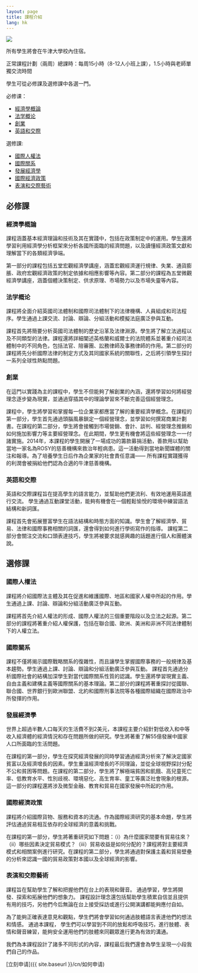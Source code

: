 ```yaml
---
layout: page
title: 課程介紹
lang: hk
---
```

![](https://dl.dropboxusercontent.com/u/516841/GlobalME/spcourses.jpg)

所有學生將會在牛津大學校內住宿。

正常課程計劃（兩周）總課時：每周15小時（8-12人小班上課），1.5小時與老師單獨交流時間

學生可從必修課及選修課中各選一門。

必修课：

 - [經濟學概論](#1)
 - [法学概论](#2)
 - [創業](#3)
 - [英語和交際](#4)

選修課:

 - [國際人權法](#5)
 - [國際關系](#6)
 - [發展經濟學](#7)
 - [國際經濟政策](#8)
 - [表演和交際藝術](#9)

## 必修課

### <a name="1">經濟學概論</a>

課程涵蓋基本經濟理論和技術及其在實踐中，包括在政策制定中的運用。學生還將學習利用經濟學分析框架來分析各國所面臨的經濟問題，以及讀懂經濟政策文獻和理解當下的各類經濟爭端。

第一部分的課程包括五堂宏觀經濟學講座，涵蓋宏觀經濟運行規律、失業、通貨膨脹、政府宏觀經濟政策的制定依據和相應影響等內容。第二部分的課程為五堂微觀經濟學講座，涵蓋個體決策制定、供求原理、市場勢力以及市場失靈等內容。

### <a name="2">法学概论</a>

課程將全面介紹英國司法體制和國際司法體制下的法律機構、人員組成和司法程序。學生通過上課交流、討論、辯論、分組活動和模擬法庭廣泛參與互動。

課程首先將簡要分析英國司法體制的歷史沿革及法律淵源。學生將了解立法過程以及不同類型的法律。課程還將詳細闡述英格蘭和威爾士的法院體系並著重介紹司法體制中的不同角色，包括法官、陪審團、訟務律師及事務律師的作用。第二部分的課程將先分析國際法律的制定方式及其同國家系統的關聯性，之后將引領學生探討一系列全球性熱點問題。

### <a name="3">創業</a>

在這門以實踐為主的課程中，學生不但能夠了解創業的內涵，還將學習如何將經營理念逐步變為現實，並通過穿插其中的理論學習來不斷完善這個經營理念。

課程中，學生將學習和掌握每一位企業家都應當了解的重要經濟學概念。在課程的第一部分，學生首先通過頭腦風暴鎖定一個經營理念，並學習如何撰寫商業計劃書。在課程的第二部分，學生將會接觸到市場營銷、會計、談判、經營理念推銷和如何施加影響力等主要經營理念。在此期間，學生更有機會將這些經營理念一一付諸實施。2014年，本課程的學生開展了一場成功的籌款募捐活動，善款用以幫助當地一家名為ROSY的慈善機構來救治年輕病患。這一活動得到當地新聞媒體的關注和報導。為了培養學生日后作為企業家的社會責任意識—— 所有課程實踐獲得的利潤會被捐給他們認為合適的牛津慈善機構。

### <a name="4">英語和交際</a>

英語和交際課程旨在提高學生的語言能力，並幫助他們更流利、有效地運用英語進行交流。 學生通過互動課堂活動，能夠有機會在一個輕鬆愉悅的環境中練習語法結構和新詞匯。

課程首先會拓展豐富學生在語法結構和時態方面的知識。學生會了解經濟學、貿易、法律和國際事務相關的詞匯，還會得到如何進行學術寫作的指導。 課程第二部分會關注交流和口頭表達技巧，學生將被要求就感興趣的話題進行個人和團體演說。

## 選修課

### <a name="5">國際人權法</a>

課程將介紹國際法主體及其在促進和維護國際、地區和國家人權中所起的作用。學生通過上課、討論、辯論和分組活動廣泛參與互動。

課程將首先介紹人權法的形成、國際人權法的三個重要階段以及立法之起源。第二部分的課程將著重介紹人權保護，包括在聯合國、歐洲、美洲和非洲不同法律體制下的人權立法。

### <a name="6">國際關系</a>

課程不僅將揭示國際戰略關系的復雜性，而且讓學生掌握國際事務的一般規律及基本趨勢。學生通過上課、討論、辯論和分組活動廣泛參與互動。
課程首先通過分析國際社會的結構加深學生對當代國際關系性質的認識。學生還將學習現實主義、自由主義和建構主義等國際關系的基本理論。第二部分的課程將著重探討從國聯、聯合國、世界銀行到歐洲聯盟、北約和國際刑事法院等各種國際組織在國際政治中所發揮的作用。

### <a name="7">發展經濟學</a>

世界上超過半數人口每天的生活費不到2美元，本課程主要介紹針對低收入和中等收入經濟體的經濟情況和存在問題所做的研究。學生將著重了解55億發展中國家人口所面臨的生活問題。

在課程的第一部分，學生在探究經濟發展的同時學習通過經濟分析來了解決定國家貧富以及經濟增長的因素。學生重溫經濟增長的不同理論，並從全球視野探討分配不公和貧困等問題。在課程的第二部分，學生將了解極端貧困和飢餓、高兒童死亡率、低教育水平、性別歧視、環境惡化、高生育率、童工等廣泛社會現象的根源。這一部分的課程還將涉及微型金融、教育和貿易在國家發展中所起的作用。

### <a name="8">國際經濟政策</a>

課程將介紹國際貨物、服務和資本的流通。作為國際經濟研究的基本命題，學生將評估通過貿易相互依存的全球經濟的意義和挑戰。

在課程的第一部分，學生將著重研究如下問題：（i）為什麼國家間要有貿易往來？（ii）哪些因素決定貿易模式？（iii）貿易收益是如何分配的？課程將對主要經濟模式和相關案例進行研究。在課程的第二部分，學生將通過對保護主義和貿易壁壘的分析來認識一國的貿易政策對本國以及全球經濟的影響。

### <a name="9">表演和交際藝術</a>

課程旨在幫助學生了解和把握他們在台上的表現和聲音。 通過學習，學生將開發、探索和拓展他們的想象力。  課程設計理念還包括幫助學生積累自信並且提供有用的技巧，另他們今后無論在台上接受採訪或進行公開演講都能夠應付自如。

為了能夠正確表達意見和觀點，學生們將會學習如何通過肢體語言表達他們的想法和情感。  通過本課程， 學生們可以學習到不同的放鬆和呼吸技巧，進行肢體、表情和聲音練習，能夠安全運用他們的肢體來同觀眾進行更為有效的溝通。

我們為本課程設計了諸多不同形式的內容，課程最后我們還會為學生呈現一小段我們自己的作品。

[立刻申请]({{ site.baseurl }}/cn/如何申请)


